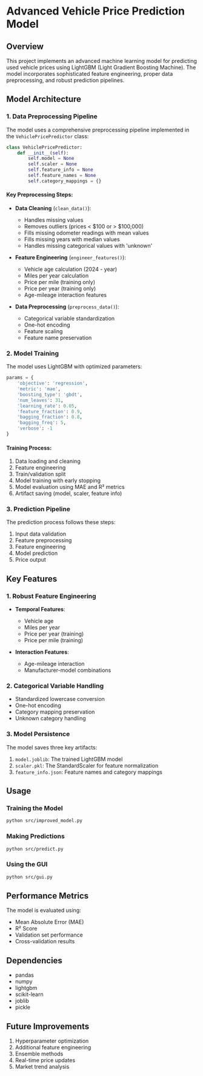 # Advanced Vehicle Price Prediction Model

## Overview
This project implements an advanced machine learning model for predicting used vehicle prices using LightGBM (Light Gradient Boosting Machine). The model incorporates sophisticated feature engineering, proper data preprocessing, and robust prediction pipelines.

## Model Architecture

### 1. Data Preprocessing Pipeline
The model uses a comprehensive preprocessing pipeline implemented in the `VehiclePricePredictor` class:

```python
class VehiclePricePredictor:
    def __init__(self):
        self.model = None
        self.scaler = None
        self.feature_info = None
        self.feature_names = None
        self.category_mappings = {}
```

#### Key Preprocessing Steps:
- **Data Cleaning** (`clean_data()`):
  - Handles missing values
  - Removes outliers (prices < $100 or > $100,000)
  - Fills missing odometer readings with mean values
  - Fills missing years with median values
  - Handles missing categorical values with 'unknown'

- **Feature Engineering** (`engineer_features()`):
  - Vehicle age calculation (2024 - year)
  - Miles per year calculation
  - Price per mile (training only)
  - Price per year (training only)
  - Age-mileage interaction features

- **Data Preprocessing** (`preprocess_data()`):
  - Categorical variable standardization
  - One-hot encoding
  - Feature scaling
  - Feature name preservation

### 2. Model Training
The model uses LightGBM with optimized parameters:

```python
params = {
    'objective': 'regression',
    'metric': 'mae',
    'boosting_type': 'gbdt',
    'num_leaves': 31,
    'learning_rate': 0.05,
    'feature_fraction': 0.9,
    'bagging_fraction': 0.8,
    'bagging_freq': 5,
    'verbose': -1
}
```

#### Training Process:
1. Data loading and cleaning
2. Feature engineering
3. Train/validation split
4. Model training with early stopping
5. Model evaluation using MAE and R² metrics
6. Artifact saving (model, scaler, feature info)

### 3. Prediction Pipeline
The prediction process follows these steps:
1. Input data validation
2. Feature preprocessing
3. Feature engineering
4. Model prediction
5. Price output

## Key Features

### 1. Robust Feature Engineering
- **Temporal Features**:
  - Vehicle age
  - Miles per year
  - Price per year (training)
  - Price per mile (training)

- **Interaction Features**:
  - Age-mileage interaction
  - Manufacturer-model combinations

### 2. Categorical Variable Handling
- Standardized lowercase conversion
- One-hot encoding
- Category mapping preservation
- Unknown category handling

### 3. Model Persistence
The model saves three key artifacts:
1. `model.joblib`: The trained LightGBM model
2. `scaler.pkl`: The StandardScaler for feature normalization
3. `feature_info.json`: Feature names and category mappings

## Usage

### Training the Model
```bash
python src/improved_model.py
```

### Making Predictions
```bash
python src/predict.py
```

### Using the GUI
```bash
python src/gui.py
```

## Performance Metrics
The model is evaluated using:
- Mean Absolute Error (MAE)
- R² Score
- Validation set performance
- Cross-validation results

## Dependencies
- pandas
- numpy
- lightgbm
- scikit-learn
- joblib
- pickle

## Future Improvements
1. Hyperparameter optimization
2. Additional feature engineering
3. Ensemble methods
4. Real-time price updates
5. Market trend analysis 